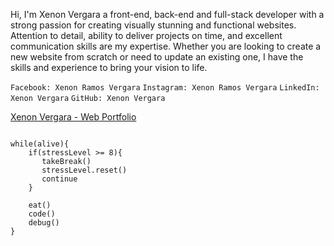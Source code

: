 Hi, I'm Xenon Vergara a front-end, back-end and full-stack developer with a strong passion for creating visually stunning and functional websites. Attention to detail, ability to deliver projects on time, and excellent communication skills are my expertise. Whether you are looking to create a new website from scratch or need to update an existing one, I have the skills and experience to bring your vision to life.

`Facebook: Xenon Ramos Vergara`
`Instagram: Xenon Ramos Vergara`
`LinkedIn: Xenon Vergara`
`GitHub: Xenon Vergara`

[Xenon Vergara - Web Portfolio](https://arstatine.github.io)

```

while(alive){
    if(stressLevel >= 8){
       takeBreak()
       stressLevel.reset()
       continue
    }
    
    eat()
    code()
    debug()
}

```
